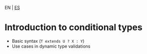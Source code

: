 <!-- MULTILANGUAJE MENU START -->
EN | [ES](https://lckpig.gitbook.io/es-practical-dev-handbook/typescript/conditional-mapped-types/introduction)
<!-- MULTILANGUAJE MENU END -->

# Introduction to conditional types

- Basic syntax (`T extends U ? X : Y`)
- Use cases in dynamic type validations 